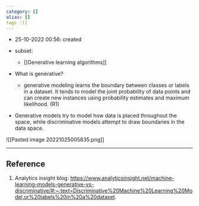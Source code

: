```yaml
---
category: []
alias: []
tags :[]
---
```


- 25-10-2022 00:56: created

- subset:
	- [[Generative learning algorithms]]

- What is generative?
	- generative modeling learns the boundary between classes or labels in a dataset. It tends to model the joint probability of data points and can create new instances using probability estimates and maximum likelihood. (R1)

- Generative models try to model how data is placed throughout the space, while discriminative models attempt to draw boundaries in the data space. 

![[Pasted image 20221025005835.png]]

---
## Reference

1. Analytics insight blog: https://www.analyticsinsight.net/machine-learning-models-generative-vs-discriminative/#:~:text=Discriminative%20Machine%20Learning%20Model,or%20labels%20in%20a%20dataset.